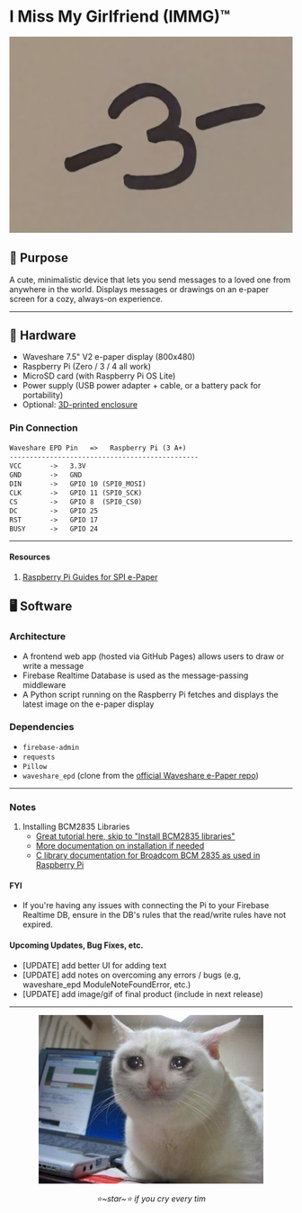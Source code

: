 # I Miss My Girlfriend (IMMG)™  
<p align="center"><img alt="IMMG Hardware" src="logo.jpg" width="600"></p>  

## 💌 Purpose  
A cute, minimalistic device that lets you send messages to a loved one from anywhere in the world. Displays messages or drawings on an e-paper screen for a cozy, always-on experience.

---

## 🧰 Hardware  
- Waveshare 7.5" V2 e-paper display (800x480)
- Raspberry Pi (Zero / 3 / 4 all work)
- MicroSD card (with Raspberry Pi OS Lite)
- Power supply (USB power adapter + cable, or a battery pack for portability)
- Optional: [3D-printed enclosure](https://www.printables.com/model/288612-housing-for-75-inch-waveshare-e-ink)

### Pin Connection
```
Waveshare EPD Pin   =>   Raspberry Pi (3 A+)
-----------------------------------------------
VCC       ->   3.3V
GND       ->   GND
DIN       ->   GPIO 10 (SPI0_MOSI)
CLK       ->   GPIO 11 (SPI0_SCK)
CS        ->   GPIO 8  (SPI0_CS0)
DC        ->   GPIO 25
RST       ->   GPIO 17
BUSY      ->   GPIO 24
```
---

#### Resources
1. [Raspberry Pi Guides for SPI e-Paper](https://www.waveshare.com/wiki/Template:Raspberry_Pi_Guides_for_SPI_e-Paper)

## 🖥️ Software  

### Architecture  
- A frontend web app (hosted via GitHub Pages) allows users to draw or write a message  
- Firebase Realtime Database is used as the message-passing middleware  
- A Python script running on the Raspberry Pi fetches and displays the latest image on the e-paper display  

### Dependencies  
- `firebase-admin`  
- `requests`  
- `Pillow`  
- `waveshare_epd` (clone from the [official Waveshare e-Paper repo](https://github.com/waveshareteam/e-Paper.git))  

---
### Notes
1. Installing BCM2835 Libraries
    - [Great tutorial here, skip to "Install BCM2835 libraries"](https://www.instructables.com/Smart-Device-Controller-Weather-Station-Using-IFTT/)
    - [More documentation on installation if needed](http://www.lcdwiki.com/res/PublicFile/Raspberrypi_Use_Illustration_EN.pdf)
    - [C library documentation for Broadcom BCM 2835 as used in Raspberry Pi](https://www.airspayce.com/mikem/bcm2835/)
#### FYI
* If you're having any issues with connecting the Pi to your Firebase Realtime DB, ensure in the DB's rules that the read/write rules have not expired.

#### Upcoming Updates, Bug Fixes, etc.
- [UPDATE] add better UI for adding text
- [UPDATE] add notes on overcoming any errors / bugs (e.g, waveshare_epd ModuleNoteFoundError, etc.)
- [UPDATE] add image/gif of final product (include in next release)
---
<p align="center"><img alt="IMMG Hardware" src="kit.jpeg" width="400"></p>  
<p align="center"><em>⭐~star~⭐ if you cry every tim</em></p>
